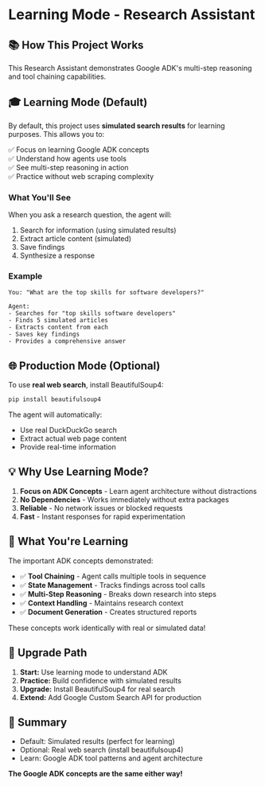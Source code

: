 # Learning Mode - Research Assistant

## 📚 How This Project Works

This Research Assistant demonstrates Google ADK's multi-step reasoning and tool chaining capabilities.

## 🎓 Learning Mode (Default)

By default, this project uses **simulated search results** for learning purposes. This allows you to:

✅ Focus on learning Google ADK concepts  
✅ Understand how agents use tools  
✅ See multi-step reasoning in action  
✅ Practice without web scraping complexity  

### What You'll See

When you ask a research question, the agent will:
1. Search for information (using simulated results)
2. Extract article content (simulated)
3. Save findings
4. Synthesize a response

### Example

```
You: "What are the top skills for software developers?"

Agent: 
- Searches for "top skills software developers"
- Finds 5 simulated articles
- Extracts content from each
- Saves key findings
- Provides a comprehensive answer
```

## 🌐 Production Mode (Optional)

To use **real web search**, install BeautifulSoup4:

```bash
pip install beautifulsoup4
```

The agent will automatically:
- Use real DuckDuckGo search
- Extract actual web page content
- Provide real-time information

## 💡 Why Use Learning Mode?

1. **Focus on ADK Concepts** - Learn agent architecture without distractions
2. **No Dependencies** - Works immediately without extra packages
3. **Reliable** - No network issues or blocked requests
4. **Fast** - Instant responses for rapid experimentation

## 🎯 What You're Learning

The important ADK concepts demonstrated:

- ✅ **Tool Chaining** - Agent calls multiple tools in sequence
- ✅ **State Management** - Tracks findings across tool calls
- ✅ **Multi-Step Reasoning** - Breaks down research into steps
- ✅ **Context Handling** - Maintains research context
- ✅ **Document Generation** - Creates structured reports

These concepts work identically with real or simulated data!

## 🚀 Upgrade Path

1. **Start:** Use learning mode to understand ADK
2. **Practice:** Build confidence with simulated results
3. **Upgrade:** Install BeautifulSoup4 for real search
4. **Extend:** Add Google Custom Search API for production

## 📝 Summary

- Default: Simulated results (perfect for learning)
- Optional: Real web search (install beautifulsoup4)
- Learn: Google ADK tool patterns and agent architecture

**The Google ADK concepts are the same either way!**

